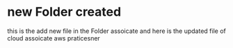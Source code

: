 <h1>
new Folder created
</h1 >

<div>
this is the add new file in the Folder assoicate and here is the updated file of cloud assoicate  aws praticesner
</div>

